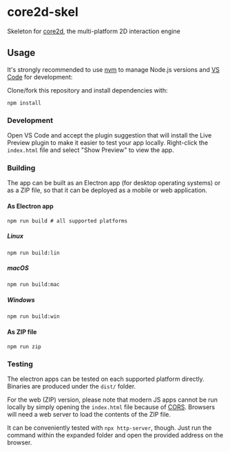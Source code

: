 # core2d-skel
Skeleton for [core2d](https://github.com/diogoeichert/core2d), the multi-platform 2D interaction engine

## Usage
It's strongly recommended to use [nvm](https://github.com/nvm-sh/nvm) to manage Node.js versions and [VS Code](https://code.visualstudio.com) for development:

Clone/fork this repository and install dependencies with:
```shell
npm install
```

### Development
Open VS Code and accept the plugin suggestion that will install the Live Preview plugin to make it easier to test your app locally. Right-click the `index.html` file and select "Show Preview" to view the app.

### Building
The app can be built as an Electron app (for desktop operating systems) or as a ZIP file, so that it can be deployed as a mobile or web application.

#### As Electron app
```shell
npm run build # all supported platforms
```
##### Linux
```shell
npm run build:lin
```
##### macOS
```shell
npm run build:mac
```
##### Windows
```shell
npm run build:win
```

#### As ZIP file
```shell
npm run zip
```

### Testing
The electron apps can be tested on each supported platform directly. Binaries are produced under the `dist/` folder.

For the web (ZIP) version, please note that modern JS apps cannot be run locally by simply opening the `index.html` file because of [CORS](https://developer.mozilla.org/en-US/docs/Web/HTTP/CORS). Browsers will need a web server to load the contents of the ZIP file.

It can be conveniently tested with `npx http-server`, though. Just run the command within the expanded folder and open the provided address on the browser.

